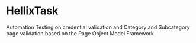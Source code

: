 # HellixTask
Automation Testing on credential validation and Category and Subcategory page validation based on the Page Object Model Framework.
